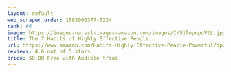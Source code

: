```yaml
---
layout: default 
﻿web_scraper_order: 1582906377-5224
rank: #6
image: https://images-na.ssl-images-amazon.com/images/I/51lnpupuVtL.jpg
title: The 7 Habits of Highly Effective People:…
url: https://www.amazon.com/Habits-Highly-Effective-People-Powerful/dp/B0006IU4C0/ref=zg_mw_audible_6?_encoding=UTF8&psc=1&refRID=VQVVVPNRQFD2M3VKYXDG
reviews: 4.6 out of 5 stars
price: $0.00 Free with Audible trial
---
```

